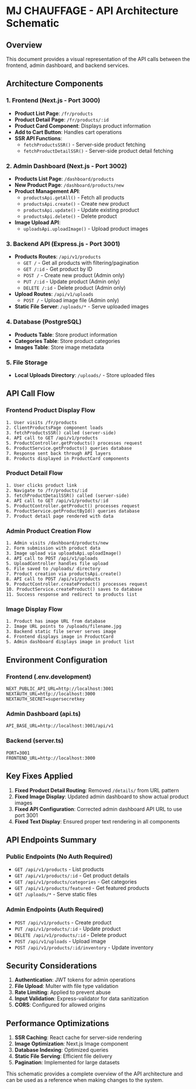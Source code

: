 # MJ CHAUFFAGE - API Architecture Schematic

## Overview
This document provides a visual representation of the API calls between the frontend, admin dashboard, and backend services.

## Architecture Components

### 1. Frontend (Next.js - Port 3000)
- **Product List Page**: `/fr/products`
- **Product Detail Page**: `/fr/products/:id`
- **Product Card Component**: Displays product information
- **Add to Cart Button**: Handles cart operations
- **SSR API Functions**: 
  - `fetchProductsSSR()` - Server-side product fetching
  - `fetchProductDetailSSR()` - Server-side product detail fetching

### 2. Admin Dashboard (Next.js - Port 3002)
- **Products List Page**: `/dashboard/products`
- **New Product Page**: `/dashboard/products/new`
- **Product Management API**:
  - `productsApi.getAll()` - Fetch all products
  - `productsApi.create()` - Create new product
  - `productsApi.update()` - Update existing product
  - `productsApi.delete()` - Delete product
- **Image Upload API**:
  - `uploadsApi.uploadImage()` - Upload product images

### 3. Backend API (Express.js - Port 3001)
- **Products Routes**: `/api/v1/products`
  - `GET /` - Get all products with filtering/pagination
  - `GET /:id` - Get product by ID
  - `POST /` - Create new product (Admin only)
  - `PUT /:id` - Update product (Admin only)
  - `DELETE /:id` - Delete product (Admin only)
- **Upload Routes**: `/api/v1/uploads`
  - `POST /` - Upload image file (Admin only)
- **Static File Server**: `/uploads/*` - Serve uploaded images

### 4. Database (PostgreSQL)
- **Products Table**: Store product information
- **Categories Table**: Store product categories
- **Images Table**: Store image metadata

### 5. File Storage
- **Local Uploads Directory**: `/uploads/` - Store uploaded files

## API Call Flow

### Frontend Product Display Flow
```
1. User visits /fr/products
2. ClientProductsPage component loads
3. fetchProductsSSR() called (server-side)
4. API call to GET /api/v1/products
5. ProductController.getProducts() processes request
6. ProductService.getProducts() queries database
7. Response sent back through API layers
8. Products displayed in ProductCard components
```

### Product Detail Flow
```
1. User clicks product link
2. Navigate to /fr/products/:id
3. fetchProductDetailSSR() called (server-side)
4. API call to GET /api/v1/products/:id
5. ProductController.getProduct() processes request
6. ProductService.getProductById() queries database
7. Product detail page rendered with data
```

### Admin Product Creation Flow
```
1. Admin visits /dashboard/products/new
2. Form submission with product data
3. Image upload via uploadsApi.uploadImage()
4. API call to POST /api/v1/uploads
5. UploadController handles file upload
6. File saved to /uploads/ directory
7. Product creation via productsApi.create()
8. API call to POST /api/v1/products
9. ProductController.createProduct() processes request
10. ProductService.createProduct() saves to database
11. Success response and redirect to products list
```

### Image Display Flow
```
1. Product has image URL from database
2. Image URL points to /uploads/filename.jpg
3. Backend static file server serves image
4. Frontend displays image in ProductCard
5. Admin dashboard displays image in product list
```

## Environment Configuration

### Frontend (.env.development)
```
NEXT_PUBLIC_API_URL=http://localhost:3001
NEXTAUTH_URL=http://localhost:3000
NEXTAUTH_SECRET=supersecretkey
```

### Admin Dashboard (api.ts)
```
API_BASE_URL=http://localhost:3001/api/v1
```

### Backend (server.ts)
```
PORT=3001
FRONTEND_URL=http://localhost:3000
```

## Key Fixes Applied

1. **Fixed Product Detail Routing**: Removed `/details/` from URL pattern
2. **Fixed Image Display**: Updated admin dashboard to show actual product images
3. **Fixed API Configuration**: Corrected admin dashboard API URL to use port 3001
4. **Fixed Text Display**: Ensured proper text rendering in all components

## API Endpoints Summary

### Public Endpoints (No Auth Required)
- `GET /api/v1/products` - List products
- `GET /api/v1/products/:id` - Get product details
- `GET /api/v1/products/categories` - Get categories
- `GET /api/v1/products/featured` - Get featured products
- `GET /uploads/*` - Serve static files

### Admin Endpoints (Auth Required)
- `POST /api/v1/products` - Create product
- `PUT /api/v1/products/:id` - Update product
- `DELETE /api/v1/products/:id` - Delete product
- `POST /api/v1/uploads` - Upload image
- `POST /api/v1/products/:id/inventory` - Update inventory

## Security Considerations

1. **Authentication**: JWT tokens for admin operations
2. **File Upload**: Multer with file type validation
3. **Rate Limiting**: Applied to prevent abuse
4. **Input Validation**: Express-validator for data sanitization
5. **CORS**: Configured for allowed origins

## Performance Optimizations

1. **SSR Caching**: React cache for server-side rendering
2. **Image Optimization**: Next.js Image component
3. **Database Indexing**: Optimized queries
4. **Static File Serving**: Efficient file delivery
5. **Pagination**: Implemented for large datasets

This schematic provides a complete overview of the API architecture and can be used as a reference when making changes to the system.